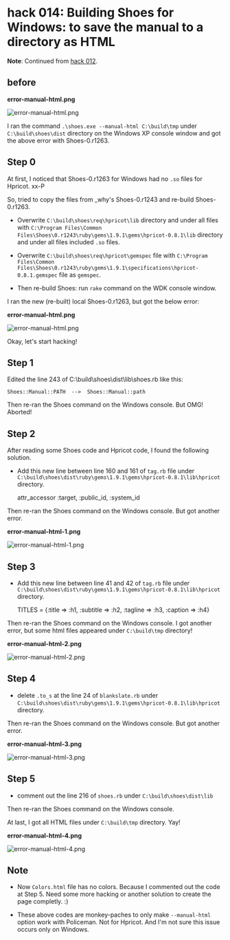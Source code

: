 hack 014: Building Shoes for Windows: to save the manual to a directory as HTML
===============================================================================

**Note**: Continued from [hack 012](http://github.com/ashbb/shoes_hack_note/tree/master/md/hack012.md).


before
------

**error-manual-html.png**

![error-manual-html.png](http://github.com/ashbb/shoes_hack_note/raw/master/img/error-manual-html.png)

I ran the command `.\shoes.exe --manual-html C:\build\tmp` under `C:\build\shoes\dist` directory on the Windows XP console window and got the above error with Shoes-0.r1263.


Step 0
------

At first, I noticed that Shoes-0.r1263 for Windows had no `.so` files for Hpricot. xx-P

So, tried to copy the files from \_why's Shoes-0.r1243 and re-build Shoes-0.r1263.

- Overwrite `C:\build\shoes\req\hpricot\lib` directory and under all files with `C:\Program Files\Common Files\Shoes\0.r1243\ruby\gems\1.9.1\gems\hpricot-0.8.1\lib` directory and under all files included `.so` files.

- Overwrite `C:\build\shoes\req\hpricot\gemspec` file with `C:\Program Files\Common Files\Shoes\0.r1243\ruby\gems\1.9.1\specifications\hpricot-0.8.1.gemspec` file as `gemspec`.

- Then re-build Shoes: run `rake` command on the WDK console window.

I ran the new (re-built) local Shoes-0.r1263, but got the below error:

**error-manual-html.png**

![error-manual-html.png](http://github.com/ashbb/shoes_hack_note/raw/master/img/error-manual-html.png)

Okay, let's start hacking!


Step 1
------

Edited the line 243 of C:\build\shoes\dist\lib\shoes.rb like this:

	Shoes::Manual::PATH  -->  Shoes::Manual::path

Then re-ran the Shoes command on the Windows console. But OMG! Aborted!


Step 2
------

After reading some Shoes code and Hpricot code, I found the following solution. 

- Add this new line between line 160 and 161 of `tag.rb` file under `C:\build\shoes\dist\ruby\gems\1.9.1\gems\hpricot-0.8.1\lib\hpricot` directory.

	attr_accessor :target, :public_id, :system_id

Then re-ran the Shoes command on the Windows console. But got another error.

**error-manual-html-1.png**

![error-manual-html-1.png](http://github.com/ashbb/shoes_hack_note/raw/master/img/error-manual-html-1.png)


Step 3
------

- Add this new line between line 41 and 42 of `tag.rb` file under `C:\build\shoes\dist\ruby\gems\1.9.1\gems\hpricot-0.8.1\lib\hpricot` directory.

	TITLES = {:title => :h1, :subtitle => :h2, :tagline => :h3, :caption => :h4}

Then re-ran the Shoes command on the Windows console. I got another error, but some html files appeared under `C:\build\tmp` directory!

**error-manual-html-2.png**

![error-manual-html-2.png](http://github.com/ashbb/shoes_hack_note/raw/master/img/error-manual-html-2.png)



Step 4
------

- delete `.to_s` at the line 24 of `blankslate.rb` under `C:\build\shoes\dist\ruby\gems\1.9.1\gems\hpricot-0.8.1\lib\hpricot` directory.

Then re-ran the Shoes command on the Windows console. But got another error.

**error-manual-html-3.png**

![error-manual-html-3.png](http://github.com/ashbb/shoes_hack_note/raw/master/img/error-manual-html-3.png)


Step 5
------

- comment out the line 216 of `shoes.rb` under `C:\build\shoes\dist\lib`

Then re-ran the Shoes command on the Windows console.

At last, I got all HTML files under `C:\build\tmp` directory. Yay!

**error-manual-html-4.png**

![error-manual-html-4.png](http://github.com/ashbb/shoes_hack_note/raw/master/img/error-manual-html-4.png)


Note
----

- Now `Colors.html` file has no colors. Because I commented out the code at Step 5.
Need some more hacking or another solution to create the page completly. :)

- These above codes are monkey-paches to only make `--manual-html` option work with Policeman. Not for Hpricot. And I'm not sure this issue occurs only on Windows.










